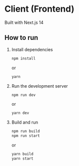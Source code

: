 # Client (Frontend)

Built with Next.js 14

## How to run

1. Install dependencies

    ```bash
    npm install
    ```

    or

    ```bash
    yarn
    ```

2. Run the development server

    ```bash
    npm run dev
    ```

    or

    ```bash
    yarn dev
    ```

3. Build and run

    ```bash
    npm run build
    npm run start
    ```

    or

    ```bash
    yarn build
    yarn start
    ```
